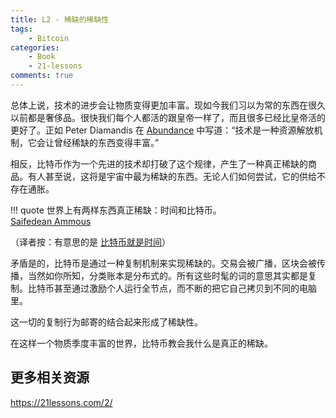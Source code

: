 ```yaml
---
title: L2 - 稀缺的稀缺性
tags:
    - Bitcoin
categories:
    - Book
    - 21-lessons
comments: true
---
```


总体上说，技术的进步会让物质变得更加丰富。现如今我们习以为常的东西在很久以前都是奢侈品。很快我们每个人都活的跟皇帝一样了，而且很多已经比皇帝活的更好了。正如 Peter Diamandis 在 [Abundance](https://www.diamandis.com/abundance) 中写道：“技术是一种资源解放机制，它会让曾经稀缺的东西变得丰富。”

相反，比特币作为一个先进的技术却打破了这个规律，产生了一种真正稀缺的商品。有人甚至说，这将是宇宙中最为稀缺的东西。无论人们如何尝试，它的供给不存在通胀。

!!! quote
    世界上有两样东西真正稀缺：时间和比特币。     
    [Saifedean Ammous](https://www.youtube.com/watch?v=Zbm772vF-5M&t=840s)

（译者按：有意思的是 [比特币就是时间](../../21_ways/ch02.md)）

矛盾是的，比特币是通过一种复制机制来实现稀缺的。交易会被广播，区块会被传播，当然如你所知，分类账本是分布式的。所有这些时髦的词的意思其实都是复制。比特币甚至通过激励个人运行全节点，而不断的把它自己拷贝到不同的电脑里。

这一切的复制行为邮寄的结合起来形成了稀缺性。

在这样一个物质季度丰富的世界，比特币教会我什么是真正的稀缺。

## 更多相关资源

<https://21lessons.com/2/>
